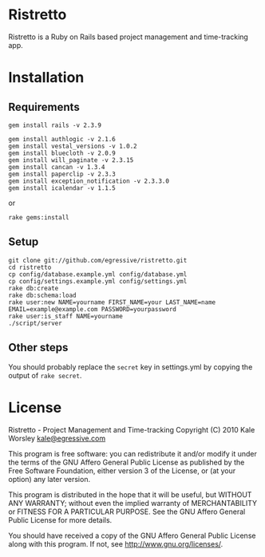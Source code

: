 Ristretto
=========

Ristretto is a Ruby on Rails based project management and time-tracking app.

Installation
============

Requirements
------------

    gem install rails -v 2.3.9

    gem install authlogic -v 2.1.6
    gem install vestal_versions -v 1.0.2
    gem install bluecloth -v 2.0.9
    gem install will_paginate -v 2.3.15
    gem install cancan -v 1.3.4
    gem install paperclip -v 2.3.3
    gem install exception_notification -v 2.3.3.0
    gem install icalendar -v 1.1.5

or

    rake gems:install

Setup
-----

    git clone git://github.com/egressive/ristretto.git
    cd ristretto
    cp config/database.example.yml config/database.yml
    cp config/settings.example.yml config/settings.yml
    rake db:create
    rake db:schema:load
    rake user:new NAME=yourname FIRST_NAME=your LAST_NAME=name EMAIL=example@example.com PASSWORD=yourpassword
    rake user:is_staff NAME=yourname
    ./script/server

Other steps
-----------

You should probably replace the `secret` key in settings.yml by copying the output of `rake secret`.

License
=======

Ristretto - Project Management and Time-tracking
Copyright (C) 2010 Kale Worsley <kale@egressive.com>

This program is free software: you can redistribute it and/or modify
it under the terms of the GNU Affero General Public License as
published by the Free Software Foundation, either version 3 of the
License, or (at your option) any later version.

This program is distributed in the hope that it will be useful,
but WITHOUT ANY WARRANTY; without even the implied warranty of
MERCHANTABILITY or FITNESS FOR A PARTICULAR PURPOSE.  See the
GNU Affero General Public License for more details.

You should have received a copy of the GNU Affero General Public License
along with this program.  If not, see <http://www.gnu.org/licenses/>.

